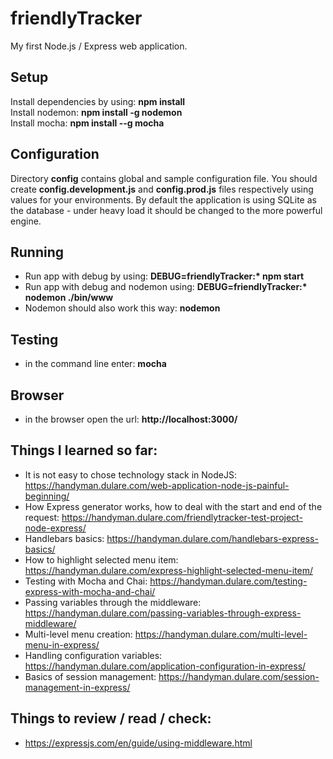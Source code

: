 # friendlyTracker

My first Node.js / Express web application.

Setup
----------
Install dependencies by using: **npm install**  
Install nodemon: **npm install -g nodemon**  
Install mocha: **npm install --g mocha**

Configuration
----------
Directory **config** contains global and sample configuration file. You should create
**config.development.js** and **config.prod.js** files respectively using values for your environments.
By default the application is using SQLite as the database - under heavy load it
should be changed to the more powerful engine.

Running
----------
+ Run app with debug by using: **DEBUG=friendlyTracker:\* npm start**
+ Run app with debug and nodemon using: **DEBUG=friendlyTracker:\* nodemon ./bin/www**
+ Nodemon should also work this way: **nodemon**

Testing
----------
+ in the command line enter: **mocha**

Browser
----------
+ in the browser open the url: **http://localhost:3000/**


Things I learned so far:
----------
+ It is not easy to chose technology stack in NodeJS: https://handyman.dulare.com/web-application-node-js-painful-beginning/
+ How Express generator works, how to deal with the start and end of the request: https://handyman.dulare.com/friendlytracker-test-project-node-express/
+ Handlebars basics: https://handyman.dulare.com/handlebars-express-basics/
+ How to highlight selected menu item: https://handyman.dulare.com/express-highlight-selected-menu-item/
+ Testing with Mocha and Chai: https://handyman.dulare.com/testing-express-with-mocha-and-chai/
+ Passing variables through the middleware: https://handyman.dulare.com/passing-variables-through-express-middleware/
+ Multi-level menu creation: https://handyman.dulare.com/multi-level-menu-in-express/
+ Handling configuration variables: https://handyman.dulare.com/application-configuration-in-express/
+ Basics of session management: https://handyman.dulare.com/session-management-in-express/

Things to review / read / check:
----------
+ https://expressjs.com/en/guide/using-middleware.html
